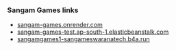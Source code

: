 ### Sangam Games links

*   [sangam-games.onrender.com](https://sangam-games.onrender.com/)
*   [sangam-games-test.ap-south-1.elasticbeanstalk.com](http://sangam-games-test.ap-south-1.elasticbeanstalk.com/)
*   [sangamgames1-sangameswaranatech.b4a.run](https://sangamgames1-sangameswaranatech.b4a.run/)

<!--
### Hi there 👋

**assistsu/assistsu** is a ✨ _special_ ✨ repository because its `README.md` (this file) appears on your GitHub profile.

Here are some ideas to get you started:

- 🔭 I’m currently working on ...
- 🌱 I’m currently learning ...
- 👯 I’m looking to collaborate on ...
- 🤔 I’m looking for help with ...
- 💬 Ask me about ...
- 📫 How to reach me: ...
- 😄 Pronouns: ...
- ⚡ Fun fact: ...
-->
